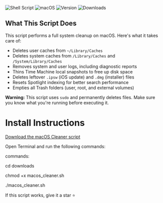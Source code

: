 ![Shell Script](https://img.shields.io/badge/script-bash-brightgreen)
![macOS](https://img.shields.io/badge/platform-macOS-lightgrey)
![Version](https://img.shields.io/badge/version-v1.0.1-blue)
![Downloads](https://img.shields.io/github/downloads/ANGRYCONE/Simple-macOS-System-Data-Cleaner/total)



## What This Script Does

This script performs a full system cleanup on macOS. Here's what it takes care of:

- Deletes user caches from `~/Library/Caches`
- Deletes system caches from `/Library/Caches` and `/System/Library/Caches`
- Removes system and user logs, including diagnostic reports
- Thins Time Machine local snapshots to free up disk space
- Deletes leftover `.ipsw` (iOS update) and `.dmg` (installer) files
- Resets Spotlight indexing for better search performance
- Empties all Trash folders (user, root, and external volumes)

**Warning:** This script uses `sudo` and permanently deletes files. Make sure you know what you're running before executing it.

# Install Instructions

[Download the macOS Cleaner script](https://github.com/ANGRYCONE/Simple-macOS-System-Data-Cleaner/releases/download/v1.0.1/macos_cleaner.sh)

Open Terminal and run the following commands:

commands:

cd downloads

chmod +x macos_cleaner.sh

./macos_cleaner.sh

If this script works, give it a star ⭐
